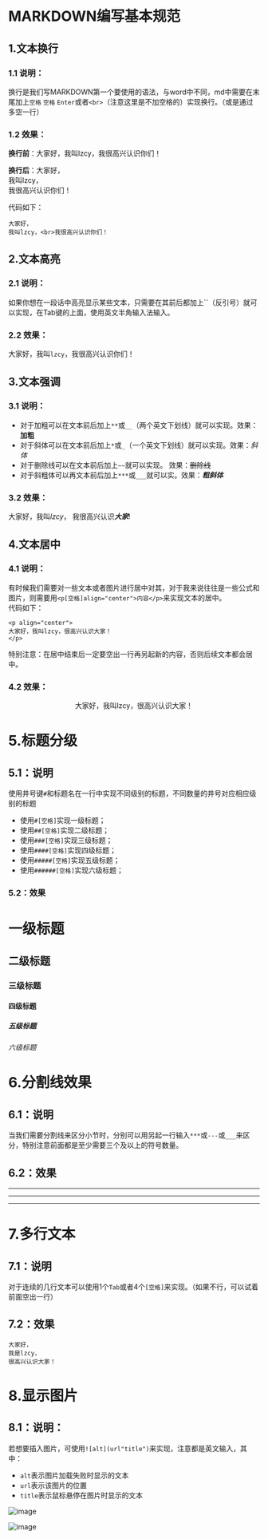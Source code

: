 # MARKDOWN编写基本规范
 
 ## 1.文本换行
 ### 1.1 说明：
 换行是我们写MARKDOWN第一个要使用的语法，与word中不同，md中需要在末尾加上``空格`` ``空格`` ``Enter``或者``<br>``（注意这里是不加空格的）实现换行。（或是通过多空一行）
 ### 1.2 效果：
 **换行前**：大家好，我叫lzcy，我很高兴认识你们！
 
 **换行后**：大家好，  
 我叫lzcy，<br>我很高兴认识你们！

代码如下：
```
大家好，  
我叫lzcy，<br>我很高兴认识你们！
```

## 2.文本高亮
### 2.1 说明：
如果你想在一段话中高亮显示某些文本，只需要在其前后都加上``（反引号）就可以实现，在Tab键的上面，使用英文半角输入法输入。
### 2.2 效果：
大家好，我叫``lzcy``，我很高兴认识你们！

## 3.文本强调
### 3.1 说明：
* 对于加粗可以在文本前后加上``**``或``__``（两个英文下划线）就可以实现。效果：__加粗__  
* 对于斜体可以在文本前后加上``*``或``_``（一个英文下划线）就可以实现。效果：_斜体_  
* 对于删除线可以在文本前后加上``~~``就可以实现。
效果：~~删除线~~  
* 对于斜粗体可以再文本前后加上``***``或``___``就可以实。效果：***粗斜体***<br>
### 3.2 效果：<br>
大家好，我叫*lzcy*，
我很高兴认识***大家***!
## 4.文本居中
### 4.1 说明：
有时候我们需要对一些文本或者图片进行居中对其，对于我来说往往是一些公式和图片，则需要用``<p[空格]align="center">内容</p>``来实现文本的居中。<br>
代码如下：
```
<p align="center">
大家好，我叫lzcy，很高兴认识大家！
</p>
```
特别注意：在居中结束后一定要空出一行再另起新的内容，否则后续文本都会居中。
### 4.2 效果：
<p align="center">
大家好，我叫lzcy，很高兴认识大家！
</p>

# 5.标题分级
## 5.1：说明
使用井号键``#``和标题名在一行中实现不同级别的标题，不同数量的井号对应相应级别的标题
* 使用``#[空格]``实现一级标题；<br>
* 使用``##[空格]``实现二级标题；<br>
* 使用``###[空格]``实现三级标题；<br>
* 使用``####[空格]``实现四级标题；<br>
* 使用``#####[空格]``实现五级标题；<br>
* 使用``######[空格]``实现六级标题；<br>
### 5.2：效果
# 一级标题
## 二级标题
### 三级标题
#### 四级标题
##### 五级标题
###### 六级标题

# 6.分割线效果
## 6.1：说明
当我们需要分割线来区分小节时，分别可以用另起一行输入``***``或``---``或``___``来区分，特别注意前面都是至少需要三个及以上的符号数量。
## 6.2：效果
***
---
___

# 7.多行文本
## 7.1：说明
对于连续的几行文本可以使用1个``Tab``或者4个``[空格]``来实现。（如果不行，可以试着前面空出一行）
## 7.2：效果
    大家好，
    我是lzcy，
    很高兴认识大家！

# 8.显示图片
## 8.1：说明：
若想要插入图片，可使用``![alt](url"title")``来实现，注意都是英文输入，其中：<br>
* ``alt``表示图片加载失败时显示的文本
* ``url``表示该图片的位置
* ``title``表示鼠标悬停在图片时显示的文本

![image](https://github.com/2068934868/image/blob/a63247967715a70371e8eadcefb8e183d113c490/testgif1.gif)

![image](https://github.com/2068934868/image/blob/e0e9332ec83b7ffadabede3c0e10b55d3dce558b/testpng1.png)
